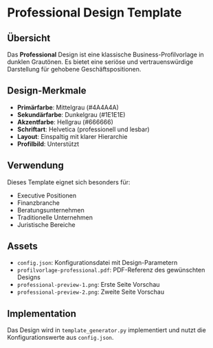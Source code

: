# Professional Design Template

## Übersicht

Das **Professional** Design ist eine klassische Business-Profilvorlage in dunklen Grautönen. Es bietet eine seriöse und vertrauenswürdige Darstellung für gehobene Geschäftspositionen.

## Design-Merkmale

- **Primärfarbe**: Mittelgrau (#4A4A4A)
- **Sekundärfarbe**: Dunkelgrau (#1E1E1E)
- **Akzentfarbe**: Hellgrau (#666666)
- **Schriftart**: Helvetica (professionell und lesbar)
- **Layout**: Einspaltig mit klarer Hierarchie
- **Profilbild**: Unterstützt

## Verwendung

Dieses Template eignet sich besonders für:
- Executive Positionen
- Finanzbranche
- Beratungsunternehmen
- Traditionelle Unternehmen
- Juristische Bereiche

## Assets

- `config.json`: Konfigurationsdatei mit Design-Parametern
- `profilvorlage-professional.pdf`: PDF-Referenz des gewünschten Designs
- `professional-preview-1.png`: Erste Seite Vorschau
- `professional-preview-2.png`: Zweite Seite Vorschau

## Implementation

Das Design wird in `template_generator.py` implementiert und nutzt die Konfigurationswerte aus `config.json`. 